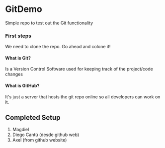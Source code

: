 # GitDemo
Simple repo to test out the Git functionality

### First steps
We need to clone the repo. Go ahead and colone it!

#### What is Git?
Is a Version Control Software used for keeping track of the project/code changes

#### What is GitHub?
It's just a server that hosts the git repo online so all developers can work on it.

## Completed Setup
1. Magdiel
2. Diego Cantú (desde github web)
3. Axel (from github website)
